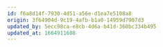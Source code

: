 ```yaml
---
id: f6a8d14f-7930-4d51-a56e-d1ea7e5108a8
origin: 3f64904d-9c19-4afb-b1a0-14959d7907d3
updated_by: 5ecc98ca-e8cb-4d6a-b41d-360bc334b495
updated_at: 1664911608
---
```

